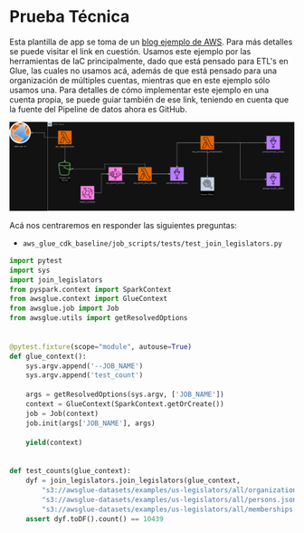 # Prueba Técnica

Esta plantilla de app se toma de un [blog ejemplo de AWS](https://aws.amazon.com/es/blogs/big-data/end-to-end-development-lifecycle-for-data-engineers-to-build-a-data-integration-pipeline-using-aws-glue/). Para más detalles se puede visitar el link en cuestión. Usamos este ejemplo por las herramientas de IaC principalmente, dado que está pensado para ETL's en Glue, las cuales no usamos acá, además de que está pensado para una organización de múltiples cuentas, mientras que en este ejemplo sólo usamos una. Para detalles de cómo implementar este ejemplo en una cuenta propia, se puede guiar también de ese link, teniendo en cuenta que la fuente del Pipeline de datos ahora es GitHub.

![alt text](https://github.com/jzam0ra/pruebaTecnicaNQ/blob/main/pictures/arquitectura.png?raw=true)

Acá nos centraremos en responder las siguientes preguntas:




* `aws_glue_cdk_baseline/job_scripts/tests/test_join_legislators.py`

```python
import pytest
import sys
import join_legislators
from pyspark.context import SparkContext
from awsglue.context import GlueContext
from awsglue.job import Job
from awsglue.utils import getResolvedOptions


@pytest.fixture(scope="module", autouse=True)
def glue_context():
    sys.argv.append('--JOB_NAME')
    sys.argv.append('test_count')

    args = getResolvedOptions(sys.argv, ['JOB_NAME'])
    context = GlueContext(SparkContext.getOrCreate())
    job = Job(context)
    job.init(args['JOB_NAME'], args)

    yield(context)


def test_counts(glue_context):
    dyf = join_legislators.join_legislators(glue_context, 
        "s3://awsglue-datasets/examples/us-legislators/all/organizations.json",
        "s3://awsglue-datasets/examples/us-legislators/all/persons.json", 
        "s3://awsglue-datasets/examples/us-legislators/all/memberships.json")
    assert dyf.toDF().count() == 10439
```


